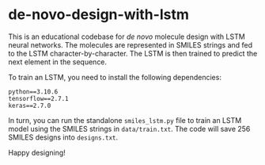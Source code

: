 # de-novo-design-with-lstm

This is an educational codebase for *de novo* molecule design with LSTM neural networks. The molecules are represented in SMILES strings and fed to the LSTM character-by-character. The LSTM is then trained to predict the next element in the sequence.

To train an LSTM, you need to install the following dependencies:
```
python==3.10.6
tensorflow==2.7.1
keras==2.7.0
```

In turn, you can run the standalone `smiles_lstm.py` file to train an LSTM model using the SMILES strings in `data/train.txt`. The code will save 256 SMILES designs into  `designs.txt`.

Happy designing!